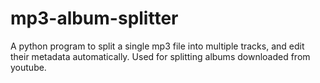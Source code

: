 # mp3-album-splitter
A python program to split a single mp3 file into multiple tracks, and edit their metadata automatically. Used for splitting albums downloaded from youtube.
